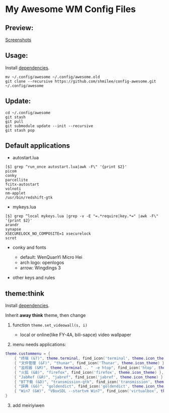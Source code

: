 My Awesome WM Config Files
==========================

Preview:
--------

[Screenshots](https://github.com/shmilee/config-awesome/issues/1)

Usage:
------

Install [dependencies](https://github.com/shmilee/awesome-away#dependencies).

```
mv ~/.config/awesome ~/.config/awesome.old
git clone --recursive https://github.com/shmilee/config-awesome.git ~/.config/awesome
```

Update:
-------

```
cd ~/.config/awesome
git stash
git pull
git submodule update --init --recursive
git stash pop
```

Default applications
--------------------

* autostart.lua

```
[$] grep ^run_once autostart.lua|awk -F\" '{print $2}'
picom
conky
parcellite
fcitx-autostart
volnoti
nm-applet
/usr/bin/redshift-gtk
```

* mykeys.lua

```
[$] grep ^local mykeys.lua |grep -v -E "=.*require|key.*=" |awk -F\" '{print $2}'
arandr
synapse
XSECURELOCK_NO_COMPOSITE=1 xsecurelock
scrot
```

* conky and fonts
   - default: WenQuanYi Micro Hei
   - arch logo: openlogos
   - arrow: Wingdings 3

* other keys and rules

theme:think
-----------

Install [dependencies](https://github.com/shmilee/awesome-away#theme-think).

Inherit **away think** theme, then change

1. function `theme.set_videowall(s, i)`
    + local or online(like FY-4A, bili-sapce) video wallpaper

2. menu needs applications:

```lua
theme.custommenu = {
    { "终端 (&T)", theme.terminal, find_icon('terminal', theme.icon_theme) },
    { "文件管理 (&F)", "thunar", find_icon('Thunar', theme.icon_theme) },
    { "监视器 (&M)", theme.terminal .. " -e htop", find_icon('htop', theme.icon_theme) },
    { "火狐 (&B)", "firefox", find_icon('firefox', theme.icon_theme) },
    { "JabRef (&R)", "jabref", find_icon('jabref', theme.icon_theme) },
    { "BT下载 (&D)", "transmission-gtk", find_icon('transmission', theme.icon_theme) },
    { "辞典 (&G)", "goldendict", find_icon('goldendict', theme.icon_theme) },
    { "Win7 (&W)", "VBoxSDL --startvm Win7", find_icon('virtualbox', theme.icon_theme) },
}
```

3. add meiriyiwen
